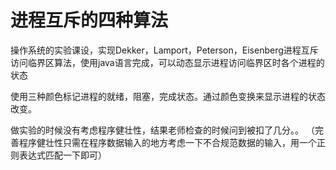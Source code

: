 # 进程互斥的四种算法
操作系统的实验课设，实现Dekker，Lamport，Peterson，Eisenberg进程互斥访问临界区算法，使用java语言完成，可以动态显示进程访问临界区时各个进程的状态 


使用三种颜色标记进程的就绪，阻塞，完成状态。通过颜色变换来显示进程的状态改变。


做实验的时候没有考虑程序健壮性，结果老师检查的时候问到被扣了几分。。
（完善程序健壮性只需在程序数据输入的地方考虑一下不合规范数据的输入，用一个正则表达式匹配一下即可）


